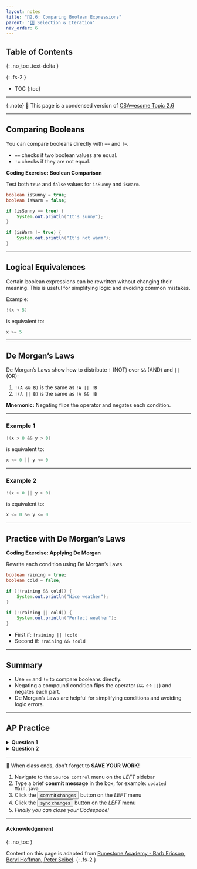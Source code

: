 ```yaml
---
layout: notes
title: "📓2.6: Comparing Boolean Expressions" 
parent: "2️⃣ Selection & Iteration"
nav_order: 6
---
```


## Table of Contents
{: .no_toc .text-delta }

{: .fs-2 }
- TOC
{:toc}

---

{:.note}
📖 This page is a condensed version of [CSAwesome Topic 2.6]() 

---

## Comparing Booleans

You can compare booleans directly with `==` and `!=`.  
- `==` checks if two boolean values are equal.  
- `!=` checks if they are not equal.

<div class="task" markdown="block">

**Coding Exercise: Boolean Comparison**

Test both `true` and `false` values for `isSunny` and `isWarm`.

```java
boolean isSunny = true;
boolean isWarm = false;

if (isSunny == true) {
    System.out.println("It's sunny");
}

if (isWarm != true) {
    System.out.println("It's not warm");
}
````

</div>

---

## Logical Equivalences

Certain boolean expressions can be rewritten without changing their meaning. This is useful for simplifying logic and avoiding common mistakes.

Example:

```java
!(x < 5)
```

is equivalent to:

```java
x >= 5
```

---

## De Morgan’s Laws

De Morgan’s Laws show how to distribute `!` (NOT) over `&&` (AND) and `||` (OR):

1. `!(A && B)` is the same as `!A || !B`
2. `!(A || B)` is the same as `!A && !B`

**Mnemonic:** Negating flips the operator and negates each condition.

---

### Example 1

```java
!(x > 0 && y > 0)
```

is equivalent to:

```java
x <= 0 || y <= 0
```

---

### Example 2

```java
!(x > 0 || y > 0)
```

is equivalent to:

```java
x <= 0 && y <= 0
```

---

## Practice with De Morgan’s Laws

<div class="task" markdown="block">

**Coding Exercise: Applying De Morgan**

Rewrite each condition using De Morgan’s Laws.

```java
boolean raining = true;
boolean cold = false;

if (!(raining && cold)) {
    System.out.println("Nice weather");
}

if (!(raining || cold)) {
    System.out.println("Perfect weather");
}
```

* First if: `!raining || !cold`
* Second if: `!raining && !cold`

</div>

---

## Summary

* Use `==` and `!=` to compare booleans directly.
* Negating a compound condition flips the operator (`&&` ↔ `||`) and negates each part.
* De Morgan’s Laws are helpful for simplifying conditions and avoiding logic errors.

---

## AP Practice

<details>
<summary><strong>Question 1</strong></summary>

Which of the following is equivalent to `!(a && b)`?

A. `!a || !b`
B. `!a && !b`
C. `a || b`

**Answer:** **A** — De Morgan’s Law: `!(A && B)` ≡ `!A || !B`.

</details>

<details>
<summary><strong>Question 2</strong></summary>

Which of the following is equivalent to `!(a || b)`?

A. `!a || !b`
B. `!a && !b`
C. `a && b`

**Answer:** **B** — De Morgan’s Law: `!(A || B)` ≡ `!A && !B`.

</details>


---

<div class="warn" markdown="block">

🛑 When class ends, don't forget to **SAVE YOUR WORK**!

1. Navigate to the `Source Control` menu on the _LEFT_ sidebar
2. Type a brief **commit message** in the box, for example: `updated Main.java`
3. Click the <button type="button" name="button" class="btn btn-green">commit changes</button> button on the _LEFT_ menu
4. Click the <button type="button" name="button" class="btn btn-green">sync changes</button> button on the _LEFT_ menu
5. _Finally you can close your Codespace!_

</div>

---

#### Acknowledgement
{: .no_toc }

Content on this page is adapted from [Runestone Academy - Barb Ericson, Beryl Hoffman, Peter Seibel](https://runestone.academy/ns/books/published/csawesome2/csawesome2.html).
{: .fs-2 }
